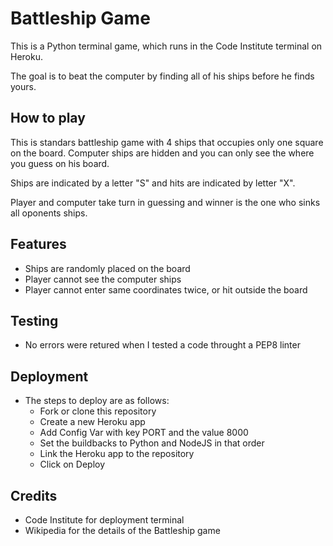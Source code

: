 # Battleship Game
This is a Python terminal game, which runs in the Code Institute terminal on Heroku.

The goal is to beat the computer by finding all of his ships before he finds yours.

## How to play

This is standars battleship game with 4 ships that occupies only one square on the board. Computer ships are hidden and you can only see the where you guess on his board.

Ships are indicated by a letter "S" and hits are indicated by letter "X".

Player and computer take turn in guessing and winner is the one who sinks all oponents ships.

## Features

- Ships are randomly placed on the board
- Player cannot see the computer ships
- Player cannot enter same coordinates twice, or hit outside the board

## Testing

- No errors were retured when I tested a code throught a PEP8 linter

## Deployment 

- The steps to deploy are as follows:
    - Fork or clone this repository
    - Create a new Heroku app
    - Add Config Var with key PORT and the value 8000
    - Set the buildbacks to Python and NodeJS in that order
    - Link the Heroku app to the repository
    - Click on Deploy

## Credits 

- Code Institute for deployment terminal
- Wikipedia for the details of the Battleship game

